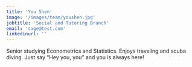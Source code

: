 ```yaml
---
title: 'You Shen'
image: '/images/team/youshen.jpg'
jobtitle: 'Social and Tutoring Branch'
email: 'sage@test.com'
linkedinurl: ''
---
```


Senior studying Econometrics and Statistics. Enjoys traveling and scuba diving. 
Just say “Hey you, you” and you is always here!
